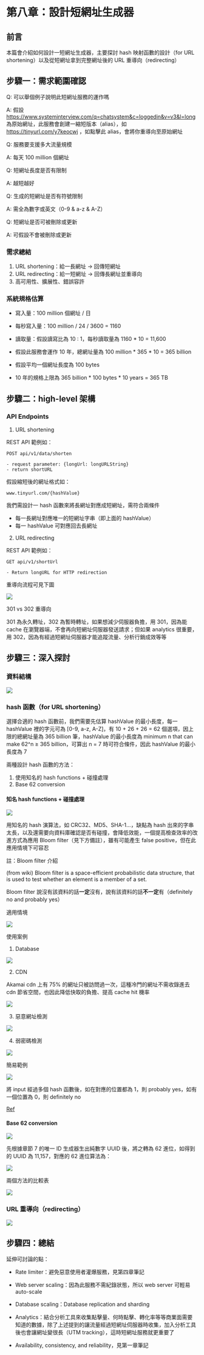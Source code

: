 # 第八章：設計短網址生成器

## 前言

本篇會介紹如何設計一短網址生成器，主要探討 hash 映射函數的設計（for URL shortening）以及從短網址拿到完整網址後的 URL 重導向（redirecting）

## 步驟一：需求範圍確認

Q: 可以舉個例子說明此短網址服務的運作嗎

A: 假設 https://www.systeminterview.com/q=chatsystem&c=loggedin&v=v3&l=long 為原始網址，此服務會創建一縮短版本（alias），如 https://tinyurl.com/y7keocwj ，如點擊此 alias，會將你重導向至原始網址

Q: 服務要支援多大流量規模

A: 每天 100 million 個網址

Q: 短網址長度是否有限制

A: 越短越好

Q: 生成的短網址是否有符號限制

A: 需全為數字或英文（0-9 & a-z & A-Z）

Q: 短網址是否可被刪除或更新

A: 可假設不會被刪除或更新

### 需求總結

1. URL shortening：給一長網址 -> 回傳短網址
2. URL redirecting：給一短網址 -> 回傳長網址並重導向
3. 高可用性、擴展性、錯誤容許

### 系統規格估算

- 寫入量：100 million 個網址 / 日

- 每秒寫入量：100 million / 24 / 3600 = 1160

- 讀取量：假設讀寫比為 10 : 1，每秒讀取量為 1160 \* 10 = 11,600

- 假設此服務會運作 10 年，總網址量為 100 million \* 365 \* 10 = 365 billion

- 假設平均一個網址長度為 100 bytes

- 10 年的規格上限為 365 billion \* 100 bytes \* 10 years = 365 TB

## 步驟二：high-level 架構

### API Endpoints

1. URL shortening

REST API 範例如：

```
POST api/v1/data/shorten

- request parameter: {longUrl: longURLString}
- return shortURL
```

假設縮短後的網址格式如：

```
www.tinyurl.com/{hashValue}
```

我們需設計一 hash 函數來將長網址對應成短網址，需符合兩條件

- 每一長網址對應唯一的短網址字串（即上面的 hashValue）
- 每一 hashValue 可對應回去長網址

2. URL redirecting

REST API 範例如：

```
GET api/v1/shortUrl

- Return longURL for HTTP redirection
```

重導向流程可見下圖

![](assets/redirect.png)

301 vs 302 重導向

301 為永久轉址，302 為暫時轉址，如果想減少伺服器負擔，用 301，因為能 cache 在瀏覽器端，不會再向短網址伺服器發送請求；但如果 analytics 很重要，用 302，因為有經過短網址伺服器才能追蹤流量、分析行銷成效等等

## 步驟三：深入探討

### 資料結構

![](assets/ds.png)

### hash 函數（for URL shortening）

選擇合適的 hash 函數前，我們需要先估算 hashValue 的最小長度，每一 hashValue 裡的字元可為 [0-9, a-z, A-Z]，有 10 + 26 + 26 = 62 個選項，因上限的總網址量為 365 billion 筆，hashValue 的最小長度為 minimum n that can make 62^n ≥ 365 billion，可算出 n = 7 時可符合條件，因此 hashValue 的最小長度為 7

兩種設計 hash 函數的方法：

1. 使用知名的 hash functions + 碰撞處理
2. Base 62 conversion

#### 知名 hash functions + 碰撞處理

![](assets/hash_with_collision.png)

用知名的 hash 演算法，如 CRC32、MD5、SHA-1...，缺點為 hash 出來的字串太長，以及還需要向資料庫確認是否有碰撞，會降低效能，一個提高檢查效率的改進方式為應用 Bloom filter（見下方備註），雖有可能產生 false positive，但在此應用情境下可容忍

註：Bloom filter 介紹

(from wiki) Bloom filter is a space-efficient probabilistic data structure, that is used to test whether an element is a member of a set.

Bloom filter 說沒有該資料的話**一定**沒有，說有該資料的話**不一定**有（definitely no and probably yes）

適用情境

![](assets/bf.png)

使用案例

1. Database

![](assets/bf_case1.png)

2. CDN

Akamai cdn 上有 75% 的網址只被訪問過一次，這種冷門的網址不需收錄進去 cdn 節省空間，也因此降低快取的負擔、提高 cache hit 機率

![](assets/bf_case2.png)

3. 惡意網址檢測

![](assets/bf_case3.png)

4. 弱密碼檢測

![](assets/bf_case4.png)

簡易範例

![](assets/bf_example.png)

將 input 經過多個 hash 函數後，如在對應的位置都為 1，則 probably yes，如有一個位置為 0，則 definitely no

[Ref](https://www.youtube.com/watch?v=V3pzxngeLqw)

#### Base 62 conversion

![](assets/base62.png)

先根據章節 7 的唯一 ID 生成器生出純數字 UUID 後，將之轉為 62 進位，如得到的 UUID 為 11,157，對應的 62 進位算法為：

![](assets/base62_example.png)

兩個方法的比較表

![](assets/comparison.png)

### URL 重導向（redirecting）

![](assets/redirect_flow.png)

## 步驟四：總結

延伸可討論的點：

- Rate limiter：避免惡意使用者灌爆服務，見第四章筆記

- Web server scaling：因為此服務不需紀錄狀態，所以 web server 可輕易 auto-scale

- Database scaling：Database replication and sharding

- Analytics：結合分析工具來收集點擊量、何時點擊、轉化率等等商業面需要知道的數據，除了上述提到的讓流量經過短網址伺服器時收集，加入分析工具後也會讓網址變很長（UTM tracking），這時短網址服務就更重要了

- Availability, consistency, and reliability，見第一章筆記
